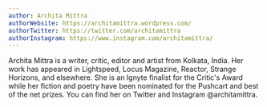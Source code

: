 ```yaml
---
author: Archita Mittra
authorWebsite: https://architamittra.wordpress.com/
authorTwitter: https://twitter.com/architamittra
authorInstagram: https://www.instagram.com/architamittra/
---
```

Archita Mittra is a writer, critic, editor and artist from Kolkata, India. Her work has appeared in Lightspeed, Locus Magazine, Reactor, Strange Horizons, and elsewhere. She is an Ignyte finalist for the Critic's Award while her fiction and poetry have been nominated for the Pushcart and best of the net prizes. You can find her on Twitter and Instagram @architamittra.
